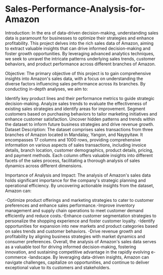 # Sales-Performance-Analysis-for-Amazon
Introduction:
In the era of data-driven decision-making, understanding sales data is paramount for businesses to optimize their strategies and enhance profitability. This project delves into the rich sales data of Amazon, aiming to extract valuable insights that can drive informed decision-making and foster growth opportunities. By leveraging advanced analytics techniques, we seek to unravel the intricate patterns underlying sales trends, customer behaviors, and product performance across different branches of Amazon.

Objective:
The primary objective of this project is to gain comprehensive insights into Amazon's sales data, with a focus on understanding the diverse factors influencing sales performance across its branches. By conducting in-depth analyses, we aim to:

Identify key product lines and their performance metrics to guide strategic decision-making.
Analyze sales trends to evaluate the effectiveness of existing sales strategies and identify areas for improvement.
Segment customers based on purchasing behaviors to tailor marketing initiatives and enhance customer satisfaction.
Uncover hidden patterns and trends within the dataset to inform future business strategies and drive revenue growth.
Dataset Description:
The dataset comprises sales transactions from three branches of Amazon located in Mandalay, Yangon, and Naypyitaw. It encompasses 17 columns and 1000 rows, providing comprehensive information on various aspects of sales transactions, including invoice details, branch location, customer demographics, product details, pricing, and payment methods. Each column offers valuable insights into different facets of the sales process, facilitating a thorough analysis of sales dynamics across different dimensions.

Importance of Analysis and Impact:
The analysis of Amazon's sales data holds significant importance for the company's strategic planning and operational efficiency. By uncovering actionable insights from the dataset, Amazon can:

-Optimize product offerings and marketing strategies to cater to customer preferences and enhance sales performance.-Improve inventory management and supply chain operations to meet customer demand efficiently and reduce costs.-Enhance customer segmentation strategies to personalize the shopping experience and foster customer loyalty.
-Identify opportunities for expansion into new markets and product categories based on sales trends and customer behaviors.
-Drive revenue growth and profitability by aligning business strategies with market dynamics and consumer preferences.
Overall, the analysis of Amazon's sales data serves as a valuable tool for driving informed decision-making, fostering innovation, and sustaining competitive advantage in the rapidly evolving e-commerce -landscape. By leveraging data-driven insights, Amazon can navigate challenges, capitalize on opportunities, and continue to deliver exceptional value to its customers and stakeholders.






